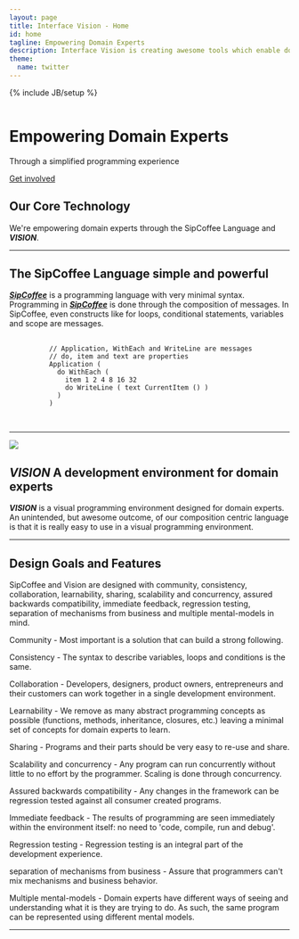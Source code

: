 ```yaml
---
layout: page
title: Interface Vision - Home
id: home
tagline: Empowering Domain Experts 
description: Interface Vision is creating awesome tools which enable domain experts to program.
theme:
  name: twitter
---
```

{% include JB/setup %}

<div id="myCarousel" class="carousel slide">
  <div class="carousel-inner">
    <div class="item active">
      <img src="{{ ASSET_PATH }}/img/carousel/slide-05.jpg" alt="">
      <div class="container">
        <div class="carousel-caption">
          <h1>Empowering Domain Experts</h1>
          <p class="lead">Through a simplified programming experience</p>
          <a class="btn btn-large btn-success" href="./signup.html">Get involved</a>
        </div>
      </div>
    </div>
  </div>
</div>

<div class="container marketing">
  
  <div class="featurette">
    <h2 class="featurette-heading">Our Core Technology</h2>
    <p class="lead">We're empowering domain experts through the SipCoffee Language and <b><i>VISION</i></b>.</p>
    <hr class="featurette-divider">
    <h2 class="featurette-heading">The SipCoffee Language <span class="muted">simple and powerful</span></h2>
    <p class="lead"><b><i><a href="http://blog.interfacevision.com/design/design-composition-based-language/">SipCoffee</a></i></b> is a programming language with very minimal syntax. Programming in <b><i><a href="http://blog.interfacevision.com/design/design-composition-based-language/">SipCoffee</a></i></b> is done through the composition of messages. In SipCoffee, even constructs like for loops, conditional statements, variables and scope are messages.</p>
    <p>
      <pre>
        <code>
          // Application, WithEach and WriteLine are messages
          // do, item and text are properties
          Application (
            do WithEach (
              item 1 2 4 8 16 32
              do WriteLine ( text CurrentItem () )
            )
          )
        </code>
      </pre>
    </p>
    <hr class="featurette-divider">
    <img class="featurette-image pull-right" src="{{ ASSET_PATH }}/img/index/iPadMockupVision524x409.png">
    <h2 class="featurette-heading"><b><i>VISION</i> </b><span class="muted">A development environment for domain experts</span></h2>
    <p class="lead"><b><i>VISION</i></b> is a visual programming environment designed for domain experts. An unintended, but awesome outcome, of our composition centric language is that it is really easy to use in a visual programming environment.</p>
    <hr class="featurette-divider">
    <h2 class="featurette-heading">Design Goals and Features</h2>
    <p class="lead">SipCoffee and Vision are designed with community, consistency, collaboration, learnability, sharing, scalability and concurrency, assured backwards compatibility, immediate feedback, regression testing, separation of mechanisms from business and multiple mental-models in mind.</p>
    <p class="lead"><span class="muted">Community</span> - Most important is a solution that can build a strong following.</p>
    <p class="lead"><span class="muted">Consistency</span> - The syntax to describe variables, loops and conditions is the same.</p>
    <p class="lead"><span class="muted">Collaboration</span> - Developers, designers, product owners, entrepreneurs and their customers can work together in a single development environment.</p>
    <p class="lead"><span class="muted">Learnability</span> - We remove as many abstract programming concepts as possible (functions, methods, inheritance, closures, etc.) leaving a minimal set of concepts for domain experts to learn.</p>
    <p class="lead"><span class="muted">Sharing</span> - Programs and their parts should be very easy to re-use and share.</p>
    <p class="lead"><span class="muted">Scalability and concurrency</span> - Any program can run concurrently without little to no effort by the programmer. Scaling is done through concurrency.</p>
    <p class="lead"><span class="muted">Assured backwards compatibility</span> - Any changes in the framework can be regression tested against all consumer created programs.</p>
    <p class="lead"><span class="muted">Immediate feedback</span> - The results of programming are seen immediately within the environment itself: no need to 'code, compile, run and debug'.</p>
    <p class="lead"><span class="muted">Regression testing</span> - Regression testing is an integral part of the development experience.</p>
    <p class="lead"><span class="muted">separation of mechanisms from business</span> - Assure that programmers can't mix mechanisms and business behavior.</p>
    <p class="lead"><span class="muted">Multiple mental-models</span> - Domain experts have different ways of seeing and understanding what it is they are trying to do. As such, the same program can be represented using different mental models.</p>
  </div>

  <hr class="featurette-divider">

</div>



